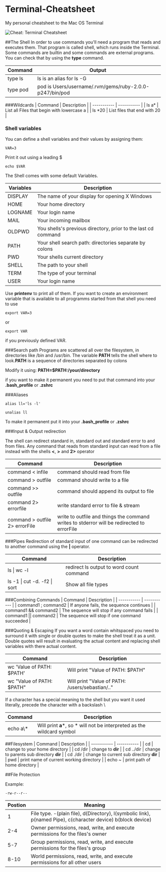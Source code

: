 # Terminal-Cheatsheet
My personal cheatsheet to the Mac OS Terminal 

![Cheat: Terminal Cheatsheet](https://raw.githubusercontent.com/SebastianBoldt/Cheat/master/terminal.png)

##The Shell
In order to use commands you'll need a program that reads and executes them. That program
is called shell, which runs inside the Terminal. Some commands are builtin and some commands are external programs. You can check that by using the **type** command.

| Command | Output |
| ----------- | ----------- |
| type ls | ls is an alias for ls -G |
| type pod | pod is Users/username/.rvm/gems/ruby-2.0.0-p247/bin/pod |

###Wildcards
| Command | Description |
| ----------- | ----------- |
| ls a\* | List all Files that begin with lowercase a |
| ls \*20 | List files that end with 20 |

### Shell variables 
You can define a shell variables and their values by assigning them:
``` 
VAR=3 
```
Print it out using a leading $

``` 
echo $VAR
```

The Shell comes with some default Variables.

| Variables | Description |
| ----------- | ----------- |
| DISPLAY | The name of your display for opening X Windows |
| HOME | Your home directory |
| LOGNAME | Your login name |
| MAIL | Your incoming mailbox |
| OLDPWD | You shells's previous directory, prior to the last cd command |
| PATH | Your shell search path: directories separate by colons |
| PWD | Your shells current directory |
| SHELL | The path to your shell |
| TERM | The type of your terminal |
| USER | Your login name  |

Use **printenv** to print all of them.
If you want to create an environment variable that is available to all programms started from that shell you need to use 
``` 
export VAR=3 
``` 

or 

``` 
export VAR
``` 

if you previously defined VAR.

###Search path
Programs are scattered all over the filesystem, in directories like /bin and /usr/bin. The variable **PATH** tells the shell where to look.**PATH** is a sequence of directories separated by colons

Modify it using: 
**PATH=$PATH:/your/directory**

if you want to make it permanent you need to put that command into your **.bash_profile** or **.zshrc**

###Aliases
``` 
alias ll='ls -l'
```

```
unalias ll
```

To make it permanent put it into your **.bash_profile** or **.zshrc**

###Input & Output redirection 

The shell can redirect standard in, standard out and standard error to and from files.
Any command that reads from standard input can read from a file instead with the shells **<**, **>** and **2>** operator

| Command | Description |
| ----------- | ----------- |
| command < infile | command should read from file |
| command > outfile | command should write to a file |
| command >> outfile | command should append its output to file |
| command 2> errorfile | write standard error to file & stream |
| command > outfile 2> errorFile | write to outfile and things the command writes to stderror will be redirected to errorFile |

###Pipes 
Redirection of standard input of one command can be redirected to another command using the **|** operator.

| Command | Description |
| ----------- | ----------- |
| ls \| wc -l | redirect ls output to word count command |
| ls -1 \| cut -d. -f2 \| sort | Show all file types |

###Combining Commands 
| Command | Description |
| ----------- | ----------- |
| command1 ; command2 | If anyone fails, the sequence continues |
| command1 && command2 | The sequence will stop if any command fails |
| command1 \|\| command2 | The sequence will stop if one command succeeded |

###Quoting & Escaping 
If you want a word contain whitspaced you need to surround it with single or double quotes to make the shell treat it as a unit.
Double quotes will result in evaluating the actual content and replacing shell variables with there actual content.

| Command | Description |
| ----------- | ----------- |
| wc 'Value of PATH: $PATH' | Will print "Value of PATH: $PATH" |
| wc "Value of PATH: $PATH" | Will print "Value of PATH: /users/sebastian/.." |

If a character has a special meaning to the shell but you want it used literally, precede the character with a backslash \

| Command | Description |
| ----------- | ----------- |
| echo a\\* | Will print **a***, so * will not be interpreted as the wildcard symbol |


##Filesystem
| Command | Description |
| ----------- | ----------- |
| cd | change to your home directory |
| cd /dir | change to **dir** |
| cd ../dir | change to parents sub directory **dir** |
| cd ./dir | change to current sub directory **dir** |
| pwd | print name of current working directory |
| echo ~ | print path of home directory |

##File Protection

Example:
``` 
-rw-r--r--
```

| Postion | Meaning |
| ----------- | ----------- |
| 1 | File type. -(plain file), d(Directory), l(symbolic link), p(named Pipe), c(character device) b(block device) |
| 2-4 | Owner permissions, read, write, and execute permissions for the files's owner |
| 5-7 | Group permissions, read, write, and execute permissions for the files's group |
| 8-10 | World permissions, read, write, and execute permissions for all other users |
